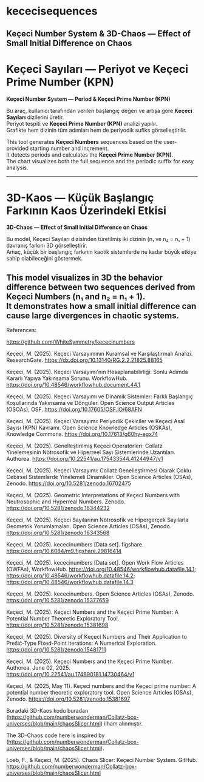 # kececisequences
Keçeci Number System &amp; 3D-Chaos — Effect of Small Initial Difference on Chaos
---

# Keçeci Sayıları — Periyot ve Keçeci Prime Number (KPN)  
**Keçeci Number System — Period & Keçeci Prime Number (KPN)**

Bu araç, kullanıcı tarafından verilen başlangıç değeri ve artışa göre **Keçeci Sayıları** dizilerini üretir.  
Periyot tespiti ve **Keçeci Prime Number (KPN)** analizi yapılır.  
Grafikte hem dizinin tüm adımları hem de periyodik sufiks görselleştirilir.  

This tool generates **Keçeci Numbers** sequences based on the user-provided starting number and increment.  
It detects periods and calculates the **Keçeci Prime Number (KPN)**.  
The chart visualizes both the full sequence and the periodic suffix for easy analysis.

---

# 3D-Kaos — Küçük Başlangıç Farkının Kaos Üzerindeki Etkisi  
**3D-Chaos — Effect of Small Initial Difference on Chaos**

Bu model, Keçeci Sayıları dizisinden türetilmiş iki dizinin (n₁ ve n₂ = n₁ + 1) davranış farkını 3D görselleştirir.  
Amaç, küçük bir başlangıç farkının kaotik sistemlerde ne kadar büyük etkiye sahip olabileceğini göstermek.  

This model visualizes in 3D the behavior difference between two sequences derived from Keçeci Numbers (n₁ and n₂ = n₁ + 1).  
It demonstrates how a small initial difference can cause large divergences in chaotic systems.
---

References:

https://github.com/WhiteSymmetry/kececinumbers

Keçeci, M. (2025). Keçeci Varsayımının Kuramsal ve Karşılaştırmalı Analizi. ResearchGate. https://dx.doi.org/10.13140/RG.2.2.21825.88165

Keçeci, M. (2025). Keçeci Varsayımı'nın Hesaplanabilirliği: Sonlu Adımda Kararlı Yapıya Yakınsama Sorunu. WorkflowHub. https://doi.org/10.48546/workflowhub.document.44.1

Keçeci, M. (2025). Keçeci Varsayımı ve Dinamik Sistemler: Farklı Başlangıç Koşullarında Yakınsama ve Döngüler. Open Science Output Articles (OSOAs), OSF. https://doi.org/10.17605/OSF.IO/68AFN 

Keçeci, M. (2025). Keçeci Varsayımı: Periyodik Çekiciler ve Keçeci Asal Sayısı (KPN) Kavramı. Open Science Knowledge Articles (OSKAs), Knowledge Commons. https://doi.org/10.17613/g60hy-egx74

Keçeci, M. (2025). Genelleştirilmiş Keçeci Operatörleri: Collatz Yinelemesinin Nötrosofik ve Hiperreel Sayı Sistemlerinde Uzantıları. Authorea.	 https://doi.org/10.22541/au.175433544.41244947/v1 

Keçeci, M. (2025). Keçeci Varsayımı: Collatz Genelleştirmesi Olarak Çoklu Cebirsel Sistemlerde Yinelemeli Dinamikler. Open Science Articles (OSAs), Zenodo. https://doi.org/10.5281/zenodo.16702475

Keçeci, M. (2025). Geometric Interpretations of Keçeci Numbers with Neutrosophic and Hyperreal Numbers. Zenodo. https://doi.org/10.5281/zenodo.16344232

Keçeci, M. (2025). Keçeci Sayılarının Nötrosofik ve Hipergerçek Sayılarla Geometrik Yorumlamaları. Open Science Articles (OSAs), Zenodo. https://doi.org/10.5281/zenodo.16343568

Keçeci, M. (2025). kececinumbers [Data set]. figshare. https://doi.org/10.6084/m9.figshare.29816414

Keçeci, M. (2025). kececinumbers [Data set]. Open Work Flow Articles (OWFAs), WorkflowHub. https://doi.org/10.48546/workflowhub.datafile.14.1; https://doi.org/10.48546/workflowhub.datafile.14.2; https://doi.org/10.48546/workflowhub.datafile.14.3

Keçeci, M. (2025). kececinumbers. Open Science Articles (OSAs), Zenodo. https://doi.org/10.5281/zenodo.15377659

Keçeci, M. (2025). Keçeci Numbers and the Keçeci Prime Number: A Potential Number Theoretic Exploratory Tool. https://doi.org/10.5281/zenodo.15381698

Keçeci, M. (2025). Diversity of Keçeci Numbers and Their Application to Prešić-Type Fixed-Point Iterations: A Numerical Exploration. https://doi.org/10.5281/zenodo.15481711

Keçeci, M. (2025). Keçeci Numbers and the Keçeci Prime Number. Authorea. June 02, 2025. https://doi.org/10.22541/au.174890181.14730464/v1

Keçeci, M. (2025, May 11). Keçeci numbers and the Keçeci prime number: A potential number theoretic exploratory tool. Open Science Articles (OSAs), Zenodo. https://doi.org/10.5281/zenodo.15381697

Buradaki 3D-Kaos kodu buradan (https://github.com/numberwonderman/Collatz-box-universes/blob/main/chaosSlicer.html) ilham alınmıştır.

The 3D-Chaos code here is inspired by (https://github.com/numberwonderman/Collatz-box-universes/blob/main/chaosSlicer.html).

Loeb, F., & Keçeci, M. (2025). Chaos Slicer: Keçeci Number System. GitHub. https://github.com/numberwonderman/Collatz-box-universes/blob/main/chaosSlicer.html

